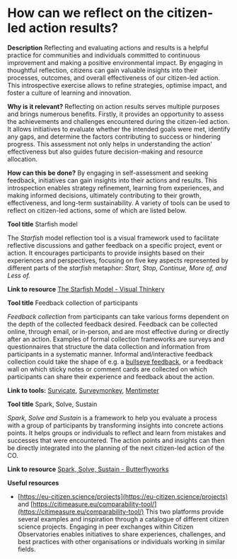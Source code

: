 # How can we reflect on the citizen-led action results?

**Description** Reflecting and evaluating actions and results is a helpful practice for communities and individuals committed to continuous improvement and making a positive environmental impact. By engaging in thoughtful reflection, citizens can gain valuable insights into their processes, outcomes, and overall effectiveness of our citizen-led action. This introspective exercise allows to refine strategies, optimise impact, and foster a culture of learning and innovation.

**Why is it relevant?** Reflecting on action results serves multiple purposes and brings numerous benefits. Firstly, it provides an opportunity to assess the achievements and challenges encountered during the citizen-led action. It allows initiatives to evaluate whether the intended goals were met, identify any gaps, and determine the factors contributing to success or hindering progress. This assessment not only helps in understanding the action' effectiveness but also guides future decision-making and resource allocation.

**How can this be done?** By engaging in self-assessment and seeking feedback, initiatives can gain insights into their actions and results. This introspection enables strategy refinement, learning from experiences, and making informed decisions, ultimately contributing to their growth, effectiveness, and long-term sustainability. A variety of tools can be used to reflect on citizen-led actions, some of which are listed below.

**Tool title** Starfish model

The _Starfish_ model reflection tool is a visual framework used to facilitate reflective discussions and gather feedback on a specific project, event or action. It encourages participants to provide insights based on their experiences and perspectives, focusing on five key aspects represented by different parts of the _starfish_ metaphor: _Start, Stop, Continue, More of, and Less of._

**Link to resource** [The Starfish Model - Visual Thinkery](https://bryanmmathers.com/the-starfish-model/?utm_source=mailpoet\&utm_medium=email\&utm_campaign=the-visual-thinker-7)

**Tool title** Feedback collection of participants

_Feedback collection_ from participants can take various forms dependent on the depth of the collected feedback desired. Feedback can be collected online, through email, or in-person, and are most effective during or directly after an action. Examples of formal collection frameworks are surveys and questionnaires that structure the data collection and information from participants in a systematic manner. Informal and/interactive feedback collection could take the shape of e.g. a [bullseye feedback](https://miro.com/miroverse/bulls-eye-feedback/), or a feedback wall on which sticky notes or comment cards are collected on which participants can share their experience and feedback about the action.

**Link to tools:** [Survicate](https://survicate.com/how-to-build-surveys/), [Surveymonkey](https://www.surveymonkey.com/), [Mentimeter](https://www.mentimeter.com/features/word-cloud)

**Tool title** Spark, Solve, Sustain

_Spark, Solve and Sustain_ is a framework to help you evaluate a process with a group of participants by transforming insights into concrete actions points. It helps groups or individuals to reflect and learn from mistakes and successes that were encountered. The action points and insights can then be directly integrated into the planning of the next citizen-led action of the CO.

**Link to resource** [Spark, Solve, Sustain - Butterflyworks](https://toolbox.butterflyworks.org/tools/spark-solve-sustain)

**Useful resources**

* [https://eu-citizen.science/projects](https://eu-citizen.science/projects) and [https://citimeasure.eu/comparability-tool/](https://citimeasure.eu/comparability-tool/) This two platforms provide several examples and inspiration through a catalogue of different citizen science projects. Engaging in peer exchanges within Citizen Observatories enables initiatives to share experiences, challenges, and best practices with other organisations or individuals working in similar fields.
